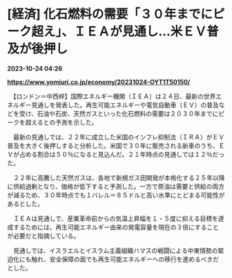 # [経済] 化石燃料の需要「３０年までにピーク超え」、ＩＥＡが見通し…米ＥＶ普及が後押し

**2023-10-24 04:26**

**https://www.yomiuri.co.jp/economy/20231024-OYT1T50150/**

　【ロンドン＝中西梓】国際エネルギー機関（ＩＥＡ）は２４日、最新の世界エネルギー見通しを発表した。再生可能エネルギーや電気自動車（ＥＶ）の普及などを受け、石油や石炭、天然ガスといった化石燃料の需要は２０３０年までにピークを超えるとの予測を示した。

　最新の見通しでは、２２年に成立した米国のインフレ抑制法（ＩＲＡ）がＥＶ普及を大きく後押しすると分析した。米国で３０年に販売される新車のうち、ＥＶが占める割合は５０％になると見込んだ。２１年時点の見通しでは１２％だった。

　２２年に高騰した天然ガスは、各地で新規ガス田開発が本格化する２５年以降に供給過剰となり、価格が低下すると予測した。一方で原油は需要と供給の両方が減るため、３０年時点でも１バレル＝８５ドルと高い水準にとどまる可能性があるとした。

　ＩＥＡは見通しで、産業革命前からの気温上昇幅を１・５度に抑える目標を達成するためには、再生可能エネルギー由来の発電容量を現在の３倍にすることが必要だと指摘している。

　見通しでは、イスラエルとイスラム主義組織ハマスの戦闘による中東情勢の緊迫化にも触れ、安全保障の面でも再生可能エネルギーへの移行を進めるべきだとした。